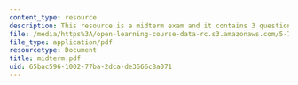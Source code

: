 ```yaml
---
content_type: resource
description: This resource is a midterm exam and it contains 3 questions on wave functions.
file: /media/https%3A/open-learning-course-data-rc.s3.amazonaws.com/5-73-introductory-quantum-mechanics-i-fall-2005/65bac596100277ba2dcade3666c8a071_midterm.pdf
file_type: application/pdf
resourcetype: Document
title: midterm.pdf
uid: 65bac596-1002-77ba-2dca-de3666c8a071
---
```

